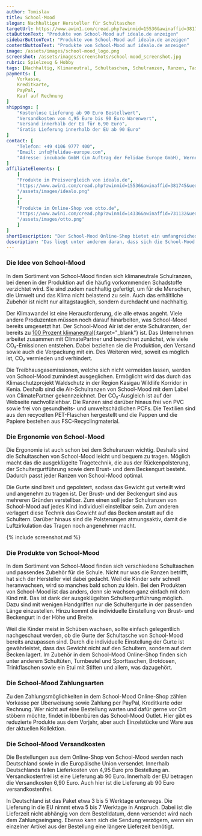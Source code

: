 ```yaml
---
author: Tomislav
title: School-Mood
slogan: Nachhaltiger Hersteller für Schultaschen
targetUrl: https://www.awin1.com/cread.php?awinmid=15536&awinaffid=381745&ued=https%3A%2F%2Fwww.idealo.de%2Fpreisvergleich%2FMainSearchProductCategory.html%3Fq%3Dschool%2Bmood
ctaButtonText: "Produkte von School-Mood auf idealo.de anzeigen"
sidebarButtonText: "Produkte von School-Mood auf idealo.de anzeigen"
contentButtonText: "Produkte von School-Mood auf idealo.de anzeigen"
image: /assets/images/school-mood_logo.png
screenshot: /assets/images/screenshots/school-mood_screenshot.jpg
rubric: Spielzeug & Hobby
tags: [Nachhaltig, Klimaneutral, Schultaschen, Schulranzen, Ranzen, Taschen]
payments: [
    Vorkasse,
    Kreditkarte,
    PayPal,
    Kauf auf Rechnung
]
shippings: [
    "Kostenlose Lieferung ab 90 Euro Bestellwert",
    "Versandkosten von 4,95 Euro bis 90 Euro Warenwert",
    "Versand innerhalb der EU für 6,90 Euro",
    "Gratis Lieferung innerhalb der EU ab 90 Euro"
]
contact: [
    "Telefon: +49 4106 9777 400",
    "Email: info@felidae-europe.com",
    "Adresse: incubado GmbH (im Auftrag der Felidae Europe GmbH), Werner-von-Siemens-Str. 3-7, 25479 Ellerau"
]
affiliateElements: [
    [
    "Produkte im Preisvergleich von idealo.de", 
    "https://www.awin1.com/cread.php?awinmid=15536&awinaffid=381745&ued=https%3A%2F%2Fwww.idealo.de%2Fpreisvergleich%2FMainSearchProductCategory.html%3Fq%3Dschool%2Bmood", 
    "/assets/images/idealo.png"
    ],
    [
    "Produkte im Online-Shop von otto.de", 
    "https://www.awin1.com/cread.php?awinmid=14336&awinaffid=731132&ued=https%3A%2F%2Fwww.otto.de%2Fsuche%2Fschool%2520mood%2F", 
    "/assets/images/otto.png"
    ]
]
shortDescription: "Der School-Mood Online-Shop bietet ein umfangreiches Sortiment mit unterschiedlichen Schultaschen. Dadurch findet jedes Kind für sich ein schönes und vor allem ein passendes Modell."
description: "Das liegt unter anderem daran, dass sich die School-Mood Ranzen dank der unterschiedlichen Gurte individuell auf das Kind einstellen und bei Bedarf anpassen lassen. Außerdem sind die Schulranzen ergonomisch gefertigt, damit das Gewicht der Schulsachen nicht auf den Schultern lastet, sondern auf das Becken verlagert wird."
---
```


### Die Idee von School-Mood

In dem Sortiment von School-Mood finden sich klimaneutrale Schulranzen, bei denen in der Produktion auf die häufig vorkommenden Schadstoffe verzichtet wird. Sie sind zudem nachhaltig gefertigt, um für die Menschen, die Umwelt und das Klima nicht belastend zu sein. Auch das erhältliche Zubehör ist nicht nur alltagstauglich, sondern durchdacht und nachhaltig.

Der Klimawandel ist eine Herausforderung, die alle etwas angeht. Viele andere Produzenten müssen noch darauf hinarbeiten, was School-Mood bereits umgesetzt hat. Der School-Mood Air ist der erste Schulranzen, der bereits zu [100 Prozent klimaneutral](https://www.school-mood.com/warum-school-mood/klimaneutralitaet){:target="_blank"} ist. Das Unternehmen arbeitet zusammen mit ClimatePartner und berechnet zunächst, wie viele CO₂-Emissionen entstehen. Dabei beziehen sie die Produktion, den Versand sowie auch die Verpackung mit ein. Des Weiteren wird, soweit es möglich ist, CO₂ vermieden und verhindert.

Die Treibhausgasemissionen, welche sich nicht vermeiden lassen, werden von School-Mood zumindest ausgeglichen. Ermöglicht wird das durch das Klimaschutzprojekt Waldschutz in der Region Kasigau Wildlife Korridor in Kenia. Deshalb sind die Air-Schulranzen von School-Mood mit dem Label von ClimatePartner gekennzeichnet. Der CO₂-Ausgleich ist auf der Webseite nachvollziehbar. Die Ranzen sind darüber hinaus frei von PVC sowie frei von gesundheits- und umweltschädlichen PCFs. Die Textilien sind aus den recycelten PET-Flaschen hergestellt und die Pappen und die Papiere bestehen aus FSC-Recyclingmaterial.

### Die Ergonomie von School-Mood

Die Ergonomie ist auch schon bei dem Schulranzen wichtig. Deshalb sind die Schultaschen von School-Mood leicht und bequem zu tragen. Möglich macht das die ausgeklügelte Tragetechnik, die aus der Rückenpolsterung, der Schultergurtführung sowie dem Brust- und dem Beckengurt besteht. Dadurch passt jeder Ranzen von School-Mood optimal.

Die Gurte sind breit und gepolstert, sodass das Gewicht gut verteilt wird und angenehm zu tragen ist. Der Brust- und der Beckengurt sind aus mehreren Gründen verstellbar. Zum einen soll jeder Schulranzen von School-Mood auf jedes Kind individuell einstellbar sein. Zum anderen verlagert diese Technik das Gewicht auf das Becken anstatt auf die Schultern. Darüber hinaus sind die Polsterungen atmungsaktiv, damit die Luftzirkulation das Tragen noch angenehmer macht.

{% include screenshot.md %}

### Die Produkte von School-Mood

In dem Sortiment von School-Mood finden sich verschiedene Schultaschen und passendes Zubehör für die Schule. Nicht nur was die Ranzen betrifft, hat sich der Hersteller viel dabei gedacht. Weil die Kinder sehr schnell heranwachsen, wird so manches bald schon zu klein. Bei den Produkten von School-Mood ist das anders, denn sie wachsen ganz einfach mit dem Kind mit. Das ist dank der ausgeklügelten Schultergurtführung möglich. Dazu sind mit wenigen Handgriffen nur die Schultergurte in der passenden Länge einzustellen. Hinzu kommt die individuelle Einstellung von Brust- und Beckengurt in der Höhe und Breite.

Weil die Kinder meist in Schüben wachsen, sollte einfach gelegentlich nachgeschaut werden, ob die Gurte der Schultasche von School-Mood bereits anzupassen sind. Durch die individuelle Einstellung der Gurte ist gewährleistet, dass das Gewicht nicht auf den Schultern, sondern auf dem Becken lagert. Im Zubehör in dem School-Mood Online-Shop finden sich unter anderem Schultüten, Turnbeutel und Sporttaschen, Brotdosen, Trinkflaschen sowie ein Etui mit Stiften und allem, was dazugehört.

### Die School-Mood Zahlungsarten

Zu den Zahlungsmöglichkeiten in dem School-Mood Online-Shop zählen Vorkasse per Überweisung sowie Zahlung per PayPal, Kreditkarte oder Rechnung. Wer nicht auf eine Bestellung warten und dafür gerne vor Ort stöbern möchte, findet in Ibbenbüren das School-Mood Outlet. Hier gibt es reduzierte Produkte aus dem Vorjahr, aber auch Einzelstücke und Ware aus der aktuellen Kollektion.

### Die School-Mood Versandkosten

Die Bestellungen aus dem Online-Shop von School-Mood werden nach Deutschland sowie in die Europäische Union versendet. Innerhalb Deutschlands fallen Lieferkosten von 4,95 Euro pro Bestellung an. Versandkostenfrei ist eine Lieferung ab 90 Euro. Innerhalb der EU betragen die Versandkosten 6,90 Euro. Auch hier ist die Lieferung ab 90 Euro versandkostenfrei.

In Deutschland ist das Paket etwa 3 bis 5 Werktage unterwegs. Die Lieferung in die EU nimmt etwa 5 bis 7 Werktage in Anspruch. Dabei ist die Lieferzeit nicht abhängig von dem Bestelldatum, denn versendet wird nach dem Zahlungseingang. Ebenso kann sich die Sendung verzögern, wenn ein einzelner Artikel aus der Bestellung eine längere Lieferzeit benötigt.